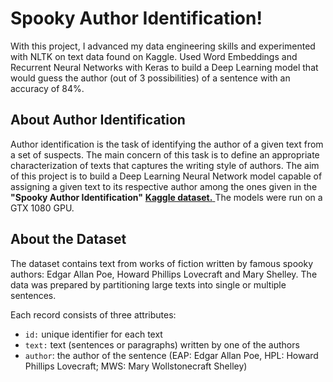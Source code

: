 # Spooky Author Identification!

With this project, I advanced my data engineering skills and experimented with NLTK on text data found on Kaggle. Used Word Embeddings and Recurrent Neural Networks with Keras to build a Deep Learning model that would guess the author (out of 3 possibilities) of a sentence with an accuracy of 84%.

## About Author Identification
Author identification is the task of identifying the author of a given text from a set of suspects. The main concern of this task is to define an appropriate characterization of texts that captures the writing style of authors. The aim of this project is to build a Deep Learning Neural Network model capable of assigning a given text to its respective author among the ones given in the **"Spooky Author Identification"** <a href="https://www.kaggle.com/c/spooky-author-identification"> **Kaggle dataset.** </a>
The models were run on a GTX 1080 GPU.


## About the Dataset

The dataset contains text from works of fiction written by famous spooky authors: Edgar Allan Poe, Howard Phillips Lovecraft and Mary Shelley. The data was prepared by partitioning large texts into single or multiple sentences.

Each record consists of three attributes:

- `id:` unique identifier for each text
- `text:` text (sentences or paragraphs) written by one of the authors
- `author`: the author of the sentence (EAP: Edgar Allan Poe, HPL: Howard Phillips Lovecraft; MWS: Mary Wollstonecraft Shelley)
